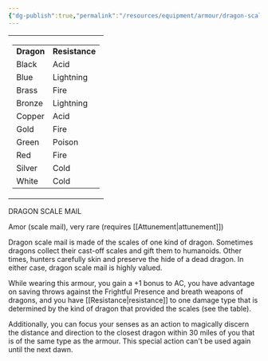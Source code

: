 ```yaml
---
{"dg-publish":true,"permalink":"/resources/equipment/armour/dragon-scale-mail/"}
---
```


<table><tbody><tr class="odd"><td><table><tbody><tr class="odd"><td><strong>Dragon</strong></td><td><strong>Resistance</strong></td></tr><tr class="even"><td>Black</td><td>Acid</td></tr><tr class="odd"><td>Blue</td><td>Lightning</td></tr><tr class="even"><td>Brass</td><td>Fire</td></tr><tr class="odd"><td>Bronze</td><td>Lightning</td></tr><tr class="even"><td>Copper</td><td>Acid</td></tr><tr class="odd"><td>Gold</td><td>Fire</td></tr><tr class="even"><td>Green</td><td>Poison</td></tr><tr class="odd"><td>Red</td><td>Fire</td></tr><tr class="even"><td>Silver</td><td>Cold</td></tr><tr class="odd"><td>White</td><td>Cold</td></tr></tbody></table></td></tr></tbody></table>


DRAGON SCALE MAIL

Amor (scale mail), very rare (requires [[Attunement\|attunement]])

Dragon scale mail is made of the scales of one kind of dragon. Sometimes dragons collect their cast-off scales and gift them to humanoids. Other times, hunters carefully skin and preserve the hide of a dead dragon. In either case, dragon scale mail is highly valued.

While wearing this armour, you gain a +1 bonus to AC, you have advantage on saving throws against the Frightful Presence and breath weapons of dragons, and you have [[Resistance\|resistance]] to one damage type that is determined by the kind of dragon that provided the scales (see the table).

Additionally, you can focus your senses as an action to magically discern the distance and direction to the closest dragon within 30 miles of you that is of the same type as the armour. This special action can't be used again until the next dawn.